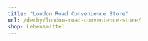 ```yaml
---
title: "London Road Convenience Store"
url: /derby/london-road-convenience-store/
shop: Lebensmittel
---
```

